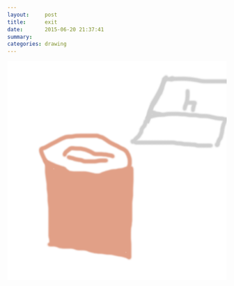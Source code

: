 ```yaml
---
layout:     post
title:      exit
date:       2015-06-20 21:37:41
summary:    
categories: drawing
---
```

![exit](/images/diary/exit.png "The vitalities had been exiled.")